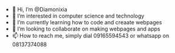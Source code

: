 - 👋 Hi, I’m @Diamonixia
- 👀 I’m interested in computer science and technology
- 🌱 I’m currently learning how to code and creaate webpages
- 💞️ I’m looking to collaborate on making  webpages and apps
- 📫 How to reach me, simply dial 09165594543 or whatsapp on 08137374088

<!---
Diamonixia/Diamonixia is a ✨ special ✨ repository because its `README.md` (this file) appears on your GitHub profile.
You can click the Preview link to take a look at your changes.
--->
